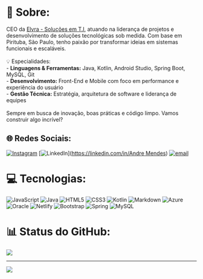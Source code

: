 # 💫 Sobre:
CEO da [Elvra - Soluções em T.I](http://www.elvrati.com.br), atuando na liderança de projetos e desenvolvimento de soluções tecnológicas sob medida. Com base em Pirituba, São Paulo, tenho paixão por transformar ideias em sistemas funcionais e escaláveis.<br><br>💡 Especialidades:<br>- **Linguagens & Ferramentas:** Java, Kotlin, Android Studio, Spring Boot, MySQL, Git<br>- **Desenvolvimento:** Front-End e Mobile com foco em performance e experiência do usuário<br>- **Gestão Técnica:** Estratégia, arquitetura de software e liderança de equipes<br><br>Sempre em busca de inovação, boas práticas e código limpo. Vamos construir algo incrível?<br>


## 🌐 Redes Sociais:
[![Instagram](https://img.shields.io/badge/Instagram-%23E4405F.svg?logo=Instagram&logoColor=white)](https://instagram.com/gondek__) [![LinkedIn](https://img.shields.io/badge/LinkedIn-%230077B5.svg?logo=linkedin&logoColor=white)]([https://linkedin.com/in/Andre Mendes](https://www.linkedin.com/in/andr%C3%A9-mendes-17279b339/)) [![email](https://img.shields.io/badge/Email-D14836?logo=gmail&logoColor=white)](mailto:andregondek@elvrati.com.br) 

# 💻 Tecnologias:
![JavaScript](https://img.shields.io/badge/javascript-%23323330.svg?style=flat&logo=javascript&logoColor=%23F7DF1E) ![Java](https://img.shields.io/badge/java-%23ED8B00.svg?style=flat&logo=openjdk&logoColor=white) ![HTML5](https://img.shields.io/badge/html5-%23E34F26.svg?style=flat&logo=html5&logoColor=white) ![CSS3](https://img.shields.io/badge/css3-%231572B6.svg?style=flat&logo=css3&logoColor=white) ![Kotlin](https://img.shields.io/badge/kotlin-%237F52FF.svg?style=flat&logo=kotlin&logoColor=white) ![Markdown](https://img.shields.io/badge/markdown-%23000000.svg?style=flat&logo=markdown&logoColor=white) ![Azure](https://img.shields.io/badge/azure-%230072C6.svg?style=flat&logo=microsoftazure&logoColor=white) ![Oracle](https://img.shields.io/badge/Oracle-F80000?style=flat&logo=oracle&logoColor=white) ![Netlify](https://img.shields.io/badge/netlify-%23000000.svg?style=flat&logo=netlify&logoColor=#00C7B7) ![Bootstrap](https://img.shields.io/badge/bootstrap-%238511FA.svg?style=flat&logo=bootstrap&logoColor=white) ![Spring](https://img.shields.io/badge/spring-%236DB33F.svg?style=flat&logo=spring&logoColor=white) ![MySQL](https://img.shields.io/badge/mysql-4479A1.svg?style=flat&logo=mysql&logoColor=white)
# 📊 Status do GitHub:
![](https://github-readme-stats.vercel.app/api/top-langs/?username=andre0gondek&theme=shadow_red&hide_border=false&include_all_commits=true&count_private=true&layout=compact)

---
[![](https://visitcount.itsvg.in/api?id=andre0gondek&icon=3&color=4)](https://visitcount.itsvg.in)
